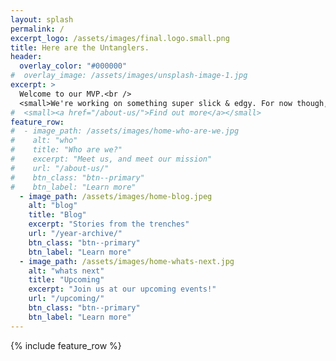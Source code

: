 ```yaml
---
layout: splash
permalink: /
excerpt_logo: /assets/images/final.logo.small.png
title: Here are the Untanglers.
header:
  overlay_color: "#000000"
#  overlay_image: /assets/images/unsplash-image-1.jpg
excerpt: >
  Welcome to our MVP.<br />
  <small>We're working on something super slick & edgy. For now though, welcome to our home.</small>
#  <small><a href="/about-us/">Find out more</a></small>
feature_row:
#  - image_path: /assets/images/home-who-are-we.jpg
#    alt: "who"
#    title: "Who are we?"
#    excerpt: "Meet us, and meet our mission"
#    url: "/about-us/"
#    btn_class: "btn--primary"
#    btn_label: "Learn more"
  - image_path: /assets/images/home-blog.jpeg
    alt: "blog"
    title: "Blog"
    excerpt: "Stories from the trenches"
    url: "/year-archive/"
    btn_class: "btn--primary"
    btn_label: "Learn more"
  - image_path: /assets/images/home-whats-next.jpg
    alt: "whats next"
    title: "Upcoming"
    excerpt: "Join us at our upcoming events!"
    url: "/upcoming/"
    btn_class: "btn--primary"
    btn_label: "Learn more"      
---
```


{% include feature_row %}
